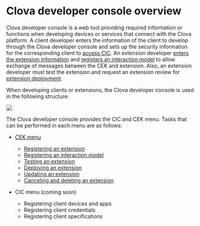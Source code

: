 ﻿# Clova developer console overview

Clova developer console is a web tool providing required information or functions when developing devices or services that connect with the Clova platform. A client developer enters the information of the client to develop through the Clova developer console and sets up the security information for the corresponding client to [access CIC](/CIC/CIC_Overview.md). An extension developer [enters the extension information](/DevConsole/Guides/CEK/Register_Extension.md) and [registers an interaction model](/DevConsole/Guides/CEK/Register_Interaction_Model.md) to allow exchange of messages between the CEK and extension. Also, an extension developer must test the extension and request an extension review for [extension deployment](/DevConsole/Guides/CEK/Deploy_Extension.md).

When developing clients or extensions, the Clova developer console is used in the following structure:

![](/DevConsole/Resources/Images/DevConsole-Concept_Diagram.png)

The Clova developer console provides the CIC and CEK menu. Tasks that can be performed in each menu are as follows:

* [CEK menu](/DevConsole/Guides/CEK/Using_CEK_Menu.md)
  * [Registering an extension](/DevConsole/Guides/CEK/Register_Extension.md)
  * [Registering an interaction model](/DevConsole/Guides/CEK/Register_Interaction_Model.md)
  * [Testing an extension](/DevConsole/Guides/CEK/Test_Extension.md)
  * [Deploying an extension](/DevConsole/Guides/CEK/Deploy_Extension.md)
  * [Updating an extension](/DevConsole/Guides/CEK/Update_Extension.md)
  * [Canceling and deleting an extension](/DevConsole/Guides/CEK/Remove_Extension.md)

* CIC menu (coming soon)
  * Registering client devices and apps
  * Registering client credentials
  * Registering client specifications

